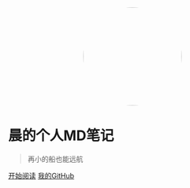 <!--封面-->

<center>  
  <img src="_media/head.jpg" style="width:200px; height:200px; border-radius:50%; opacity:0.8;"/>  
</center> 


# 晨的个人MD笔记

> 再小的船也能远航


[开始阅读](README.md)
[我的GitHub]()
